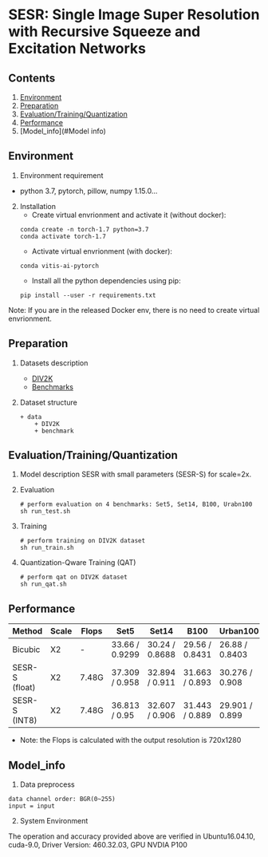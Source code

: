 # SESR: Single Image Super Resolution with Recursive Squeeze and Excitation Networks

## Contents

1. [Environment](#Environment)
2. [Preparation](#Preparation)
3. [Evaluation/Training/Quantization](#Evaluation/Training/Quantization)
4. [Performance](#Performance)
5. [Model_info](#Model info)

## Environment
1. Environment requirement
  - python 3.7, pytorch, pillow, numpy 1.15.0...

2. Installation
   - Create virtual envrionment and activate it (without docker):
   ```shell
   conda create -n torch-1.7 python=3.7
   conda activate torch-1.7
   ```
   - Activate virtual envrionment (with docker):
   ```shell
   conda vitis-ai-pytorch
   ```
   - Install all the python dependencies using pip:
   ```shell
   pip install --user -r requirements.txt
   ```
Note: If you are in the released Docker env, there is no need to create virtual envrionment.
## Preparation

1. Datasets description
   - [DIV2K](https://data.vision.ee.ethz.ch/cvl/DIV2K/)
   - [Benchmarks](https://cv.snu.ac.kr/research/EDSR/benchmark.tar)
 
2. Dataset structure
   ```
   + data
       + DIV2K
       + benchmark
   ```
## Evaluation/Training/Quantization

1. Model description
   SESR with small parameters (SESR-S) for scale=2x. 

2. Evaluation
   ```
   # perform evaluation on 4 benchmarks: Set5, Set14, B100, Urabn100
   sh run_test.sh
   ```
3. Training
   ```
   # perform training on DIV2K dataset
   sh run_train.sh
   ```
4. Quantization-Qware Training (QAT)
   ```
   # perform qat on DIV2K dataset
   sh run_qat.sh
   ```

## Performance

| Method     | Scale | Flops | Set5         |  Set14        | B100 | Urban100 |
|------------|-------|-------|--------------|---------------|----------|-------|
|Bicubic     |X2     | - | 33.66 / 0.9299|30.24 / 0.8688|29.56 / 0.8431|26.88 / 0.8403|
|SESR-S (float) |X2 |7.48G |37.309 / 0.958|32.894 / 0.911|31.663 / 0.893|30.276 / 0.908|
|SESR-S (INT8) |X2  |7.48G |36.813 / 0.95|32.607 / 0.906|31.443 / 0.889|29.901 / 0.899|
- Note: the Flops is calculated with the output resolution is 720x1280

## Model_info

1. Data preprocess
  ```
  data channel order: BGR(0~255)                  
  input = input 
  ```
2. System Environment

The operation and accuracy provided above are verified in Ubuntu16.04.10, cuda-9.0, Driver Version: 460.32.03, GPU NVDIA P100




